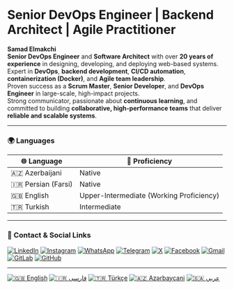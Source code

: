 # Senior DevOps Engineer | Backend Architect | Agile Practitioner

**Samad Elmakchi**  
**Senior DevOps Engineer** and **Software Architect** with over **20 years of experience** in designing, developing, and deploying web-based systems.  
Expert in **DevOps**, **backend development**, **CI/CD automation**, **containerization (Docker)**, and **Agile team leadership**.  
Proven success as a **Scrum Master**, **Senior Developer**, and **DevOps Engineer** in large-scale, high-impact projects.  
Strong communicator, passionate about **continuous learning**, and committed to building **collaborative, high-performance teams** that deliver **reliable and scalable systems**.

---

### 🌍 Languages

| 🌐 Language | 💬 Proficiency |
|--------------|----------------|
| 🇦🇿 Azerbaijani | Native |
| 🇮🇷 Persian (Farsi) | Native |
| 🇬🇧 English | Upper-Intermediate (Working Proficiency) |
| 🇹🇷 Turkish | Intermediate |

---

### 📡 Contact & Social Links

[![LinkedIn](https://img.shields.io/badge/-LinkedIn-0077B5?logo=linkedin&logoColor=white)](https://www.linkedin.com/in/samad-elmakchi)
[![Instagram](https://img.shields.io/badge/-Instagram-E4405F?logo=instagram&logoColor=white)](https://www.instagram.com/samad.elmakchi)
[![WhatsApp](https://img.shields.io/badge/-WhatsApp-25D366?logo=whatsapp&logoColor=white)](https://wa.me/989141189645)
[![Telegram](https://img.shields.io/badge/-Telegram-0088cc?logo=telegram&logoColor=white)](https://t.me/samadelmakchi)
[![X](https://img.shields.io/badge/-X-1DA1F2?logo=x&logoColor=white)](https://x.com/elmakchi)
[![Facebook](https://img.shields.io/badge/-Facebook-1877F2?logo=facebook&logoColor=white)](https://facebook.com/samad.elmakchi)
[![Gmail](https://img.shields.io/badge/-Gmail-D14836?logo=gmail&logoColor=white)](mailto:samad.elmakchi@gmail.com)
[![GitLab](https://img.shields.io/badge/-GitLab-FCA121?logo=gitlab&logoColor=white)](https://gitlab.com/samadelmakchi)
[![GitHub](https://img.shields.io/badge/-GitHub-181717?logo=github&logoColor=white)](https://github.com/samadelmakchi)

---

[![🇬🇧 English](https://img.shields.io/badge/lang-English-blue)](README.md)
[![🇮🇷 فارسی](https://img.shields.io/badge/lang-Farsi-green)](README-FA.md)
[![🇹🇷 Türkçe](https://img.shields.io/badge/lang-Turkish-red)](README-TR.md)
[![🇦🇿 Azərbaycani](https://img.shields.io/badge/lang-Azeri-lightblue)](README-AZ.md)
[![🇸🇦 عربي](https://img.shields.io/badge/lang-Arabic-yellow)](README-AR.md)
